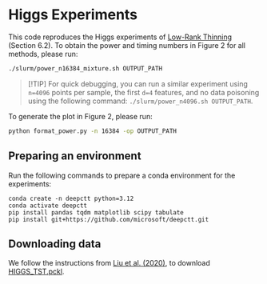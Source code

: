 # Higgs Experiments

This code reproduces the Higgs experiments of [Low-Rank Thinning](https://arxiv.org/pdf/2502.12063) (Section 6.2). To obtain the power and timing numbers in Figure 2 for all methods, please run:

```bash
./slurm/power_n16384_mixture.sh OUTPUT_PATH
```

> \[!TIP\]
> For quick debugging, you can run a similar experiment using `n=4096` points per sample, the first `d=4` features, and no data poisoning using the following command: `./slurm/power_n4096.sh OUTPUT_PATH`.

To generate the plot in Figure 2, please run:

```bash
python format_power.py -n 16384 -op OUTPUT_PATH
```

## Preparing an environment

Run the following commands to prepare a conda environment for the experiments:
```
conda create -n deepctt python=3.12
conda activate deepctt
pip install pandas tqdm matplotlib scipy tabulate
pip install git+https://github.com/microsoft/deepctt.git
```

## Downloading data

We follow the instructions from  [Liu et al. (2020)](https://github.com/fengliu90/DK-for-TST?tab=readme-ov-file#download-data), to download [HIGGS_TST.pckl](https://drive.google.com/open?id=1sHIIFCoHbauk6Mkb6e8a_tp1qnvuUOCc).
